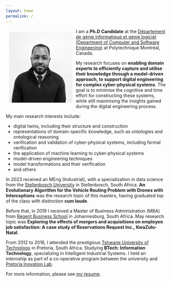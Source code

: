 ```yaml
---
layout: home
permalink: /
---
```

<img alt="Carlos Pambo" src="/assets/images/carlos_pambo-headshot.png" align="left" style="width:200px; margin: 10px 10px 10px 10px;" />

I am a **Ph.D Candidate** at the [Département de génie informatique et génie logiciel (Department of Computer and Software Engineering)](https://www.polymtl.ca/gigl/) at Polytechnique Montréal, Canada.

My research focuses on **enabling domain experts to efficiently capture and utilise their knowledge through a model-driven approach, to support digital engineering for complex cyber-physical systems**. The goal is to minimise the cognitive and time effort for constructing these systems, while still maximising the insights gained during the digital engineering process.

My main research interests include:
* digital twins, including their structure and construction
* representations of domain-specific knowledge, such as ontologies and ontological reasoning
* verification and validation of cyber-physical systems, including formal verification
* the application of machine learning to cyber-physical systems
* model-driven engineering techniques
* model transformations and their verification
* and others

In 2023 received an MEng (Industrial), with a specialization in data science from the [Stellenbosch University](https://www.sun.ac.za/english) in Stellenbosch, South Africa. **An Evolutionary Algorithm for the Vehicle Routing Problem with Drones with Interceptions** was the research topic of this masters, having graduated top of the class with distinction **cum laude**.

Before that, in 2019 I received a Master of Business Administration (MBA) from [Regent Business School](https://regent.ac.za/) in Johannesburg, South Africa. May research topic was **Exploring the effects of mergers and acquisitions on employee job satisfaction: A case study of Reservations Request Inc., KwaZulu-Natal**.

From 2012 to 2016, I attended the prestigious [Tshwane University of Technology](https://www.tut.ac.za/) in Pretoria, South Africa. Studying **BTech: Information Technology**, specializing in Intelligent Industrial Systems. I held an internship as part of a co-operative program between the university and [Pretoria Inovation Lab](https://www.theinnovationhub.com/). 

For more information, please see [my resume](assets/resume/carlos_pambo-resume.pdf).


